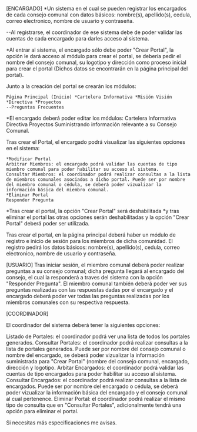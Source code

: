 [ENCARGADO]
*Un sistema en el cual se pueden registrar los encargados de cada consejo comunal con datos básicos: nombre(s), apellido(s), cedula, correo electronico, nombre de usuario y contraseña. 

--Al registrarse, el coordinador de ese sistema debe de poder validar las cuentas de cada encargado para darles acceso al sistema.

*Al entrar al sistema, el encargado sólo debe poder "Crear Portal", la opción le dará acceso al módulo para crear el portal, se debería pedir el nombre del consejo comunal, su logotipo y dirección como proceso inicial para crear el portal (Dichos datos se encontrarán en la página principal del portal).

Junto a la creación del portal se crearán los módulos:

	Página Principal (Inicio) *Cartelera Informativa *Misión Visión *Directiva *Proyectos
	--Preguntas Frecuentes

*El encargado deberá poder editar los módulos: Cartelera Informativa Directiva Proyectos Suministrando información relevante a su Consejo Comunal.



Tras crear el Portal, el encargado podrá visualizar las siguientes opciones en el sistema:

	*Modificar Portal
	Arbitrar Miembros: el encargado podrá validar las cuentas de tipo miembro comunal para poder habilitar su acceso al sistema.
	Consultar Miembros: el coordinador podrá realizar consultas a la lista de miembros comunales asociados a dicho portal. Puede ser por nombre del miembro comunal o cédula, se deberá poder vizualizar la información básica del miembro comunal.
	*Eliminar Portal
	Responder Pregunta

*Tras crear el portal, la opción "Crear Portal" será deshabilitada 
*y tras eliminar el portal las otras opciones serán deshabilitadas y la opción "Crear Portal" deberá poder ser utilizada.

Tras crear el portal, en la página principal deberá haber un módulo de registro e inicio de sesión para los miembros de dicha comunidad.
El registro pedirá los datos básicos: nombre(s), apellido(s), cedula, correo electronico, nombre de usuario y contraseña. 

[USUARIO]
Tras iniciar sesión, el miembro comunal deberá poder realizar preguntas a su consejo comunal; 
dicha pregunta llegará al encargado del consejo, el cual la responderá a traves del sistema con la opción "Responder Pregunta". 
El miembro comunal también deberá poder ver sus preguntas realizadas con las respuestas dadas por el encargado y 
el encargado deberá poder ver todas las preguntas realizadas por los miembros comunales con su respectiva respuesta.




[COORDINADOR]


El coordinador del sistema deberá tener la siguientes opciones:

Listado de Portales: el coordinador podrá ver una lista de todos los portales generados.
Consultar Portales: el coordinador podrá realizar consultas a la lista de portales generados. Puede ser por nombre del consejo comunal o nombre del encargado, se deberá poder vizualizar la información suministrada para "Crear Portal" (nombre del consejo comunal, encargado, dirección y logotipo.
Arbitar Encargados: el coordinador podrá validar las cuentas de tipo encargados para poder habilitar su acceso al sistema.
Consultar Encargados: el coordinador podrá realizar consultas a la lista de encargados. Puede ser por nombre del encargado o cédula, se deberá poder vizualizar la información básica del encargado y el consejo comunal al cual pertenence.
Eliminar Portal: el coordinador podrá realizar el mismo tipo de consulta que en "Consultar Portales", adicionalmente tendrá una opción para eliminar el portal. 



Si necesitas más especificaciones me avisas.